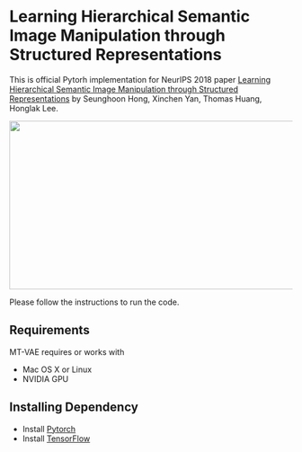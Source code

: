 # Learning Hierarchical Semantic Image Manipulation through Structured Representations

This is official Pytorh implementation for NeurIPS 2018 paper [Learning Hierarchical Semantic Image Manipulation through Structured Representations](https://arxiv.org/abs/1808.07535) by Seunghoon Hong, Xinchen Yan, Thomas Huang, Honglak Lee.

<img src="https://aa501f67-a-62cb3a1a-s-sites.googlegroups.com/site/hierarchicalimagemanipulation/home/Figure_intro_horizontal.png" width="800px" height="300px"/>

Please follow the instructions to run the code.

## Requirements
MT-VAE requires or works with
* Mac OS X or Linux
* NVIDIA GPU

## Installing Dependency
* Install [Pytorch](https://pytorch.org/)
* Install [TensorFlow](https://www.tensorflow.org/)

